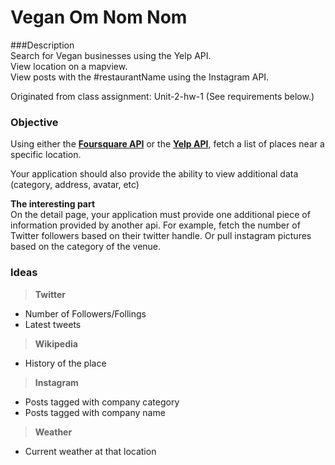 # Vegan Om Nom Nom  

###Description  
Search for Vegan businesses using the Yelp API.  
View location on a mapview.  
View posts with the #restaurantName using the Instagram API.  
  
Originated from class assignment: Unit-2-hw-1 (See requirements below.)   

### Objective
Using either the **[Foursquare API](https://developer.foursquare.com)** or the **[Yelp API](https://www.yelp.com/developers/documentation/v2/overview)**, fetch a list of places near a specific location. 

Your application should also provide the ability to view additional data (category, address, avatar, etc)

**The interesting part**  
On the detail page, your application must provide one additional piece of information provided by another api. For example, fetch the number of Twitter followers based on their twitter handle. Or pull instagram pictures based on the category of the venue. 


### Ideas
> **Twitter**
* Number of Followers/Follings  
* Latest tweets  

> **Wikipedia**  
* History of the place  

> **Instagram**  
* Posts tagged with company category  
* Posts tagged with company name  

> **Weather**  
* Current weather at that location  
